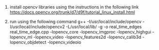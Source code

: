 1) install opencv libraries using the instructions in the following link
https://docs.opencv.org/trunk/d7/d9f/tutorial_linux_install.html

2) run using the following command
g++ -I/usr/local/include/opencv -I/usr/local/include/opencv2 -L/usr/local/lib/ -g -o real_time_edges  real_time_edge.cpp -lopencv_core -lopencv_imgproc -lopencv_highgui -lopencv_ml -lopencv_video -lopencv_features2d -lopencv_calib3d -lopencv_objdetect -lopencv_videoio
